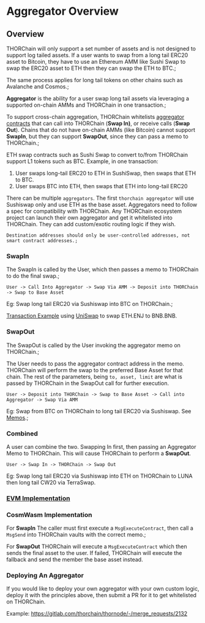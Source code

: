 # Aggregator Overview

## Overview

THORChain will only support a set number of assets and is not designed to support log tailed assets. If a user wants to swap from a long tail ERC20 asset to Bitcoin, they have to use an Ethereum AMM like Sushi Swap to swap the ERC20 asset to ETH then they can swap the ETH to BTC.;

The same process applies for long tail tokens on other chains such as Avalanche and Cosmos.;

**Aggregator** is the ability for a user swap long tail assets via leveraging a supported on-chain AMMs and THORChain in one transaction.;

To support cross-chain aggregation, THORChain whitelists [aggregator contracts](https://gitlab.com/thorchain/thornode/-/blob/develop/x/thorchain/aggregators/dex_mainnet.go) that can call into THORChain (**Swap In)**, or receive calls (**Swap Out**). Chains that do not have on-chain AMMs (like Bitcoin) cannot support **SwapIn**, but they can support **SwapOut**, since they can pass a memo to THORChain.;

ETH swap contracts such as Sushi Swap to convert to/from THORChain support L1 tokens such as BTC. Example, in one transaction:

1. User swaps long-tail ERC20 to ETH in SushiSwap, then swaps that ETH to BTC.
2. User swaps BTC into ETH, then swaps that ETH into long-tail ERC20

There can be multiple `aggregators`. The first `thorchain aggregator` will use Sushiswap only and use ETH as the base asset. Aggregators need to follow a spec for compatibility with THORChain. Any THORChain ecosystem project can launch their own aggregator and get it whitelisted into THORChain. They can add custom/exotic routing logic if they wish.

```admonish warning
Destination addresses should only be user-controlled addresses, not smart contract addresses.;
```

### SwapIn

The SwapIn is called by the User, which then passes a memo to THORChain to do the final swap.;

`User -> Call Into Aggregator -> Swap Via AMM -> Deposit into THORChain -> Swap to Base Asset`

Eg: Swap long tail ERC20 via Sushiswap into BTC on THORChain.;

[Transaction Example](https://etherscan.io/tx/0x7905c41daaa214fbb3bad79ef63bb69aafcb15147f53cd9cf621d4049c2cea4d) using [UniSwap](https://etherscan.io/address/0x86904eb2b3c743400d03f929f2246efa80b91215) to swap ETH.ENJ to BNB.BNB.

### SwapOut

The SwapOut is called by the User invoking the aggregator memo on THORChain.;

The User needs to pass the aggregator contract address in the memo. THORChain will perform the swap to the preferred Base Asset for that chain. The rest of the parameters, being `to, asset, limit` are what is passed by THORChain in the SwapOut call for further execution.

`User -> Deposit into THORChain -> Swap to Base Asset -> Call into Aggregator -> Swap Via AMM`

Eg: Swap from BTC on THORChain to long tail ERC20 via Sushiswap. See [Memos](memos.md).;

### Combined

A user can combine the two. Swapping In first, then passing an Aggregator Memo to THORChain. This will cause THORChain to perform a **SwapOut**.

`User -> Swap In -> THORChain -> Swap Out`

Eg: Swap long tail ERC20 via Sushiswap into ETH on THORChain to LUNA then long tail CW20 via TerraSwap.

### [EVM Implementation](evm-implementation.md)

### CosmWasm Implementation

For **SwapIn** The caller must first execute a `MsgExecuteContract`, then call a `MsgSend` into THORChain vaults with the correct memo.;

For **SwapOut** THORChain will execute a `MsgExecuteContract` which then sends the final asset to the user. If failed, THORChain will execute the fallback and send the member the base asset instead.

### Deploying An Aggregator

If you would like to deploy your own aggregator with your own custom logic, deploy it with the principles above, then submit a PR for it to get whitelisted on THORChain.

Example: https://gitlab.com/thorchain/thornode/-/merge_requests/2132
